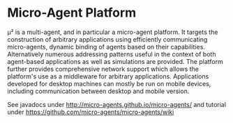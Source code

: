 # Micro-Agent Platform

µ² is a multi-agent, and in particular a micro-agent platform. It targets the construction of arbitrary applications using efficiently communicating micro-agents, dynamic binding of agents based on their capabilities. Alternatively numerous addressing patterns useful in the context of both agent-based applications as well as simulations are provided. The platform further provides comprehensive network support which allows the platform's use as a middleware for arbitrary applications. Applications developed for desktop machines can mostly be run on mobile devices, including communication between desktop and mobile version.

See javadocs under http://micro-agents.github.io/micro-agents/ and tutorial under https://github.com/micro-agents/micro-agents/wiki
